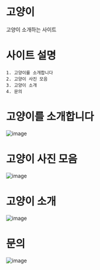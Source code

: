 # 고양이

고양이 소개하는 사이트

# 사이트 설명 
    1. 고양이를 소개합니다
    2. 고양이 사진 모음
    3. 고양이 소개
    4. 문의
# 고양이를 소개합니다

![image](https://user-images.githubusercontent.com/109999625/180900370-21b08718-fda5-41b0-8bba-4269197606f5.png)

# 고양이 사진 모음

![image](https://user-images.githubusercontent.com/109999625/180900414-e893684e-b9d4-499e-bd0f-3f84f338df36.png)

# 고양이 소개

![image](https://user-images.githubusercontent.com/109999625/180900481-715f5d89-4acd-4346-930a-ea1416b46696.png)

# 문의

![image](https://user-images.githubusercontent.com/109999625/180900519-e6dc023c-ec9b-486f-9114-44f566d9cb70.png)
